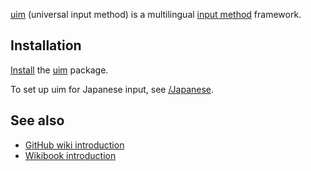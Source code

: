 [uim](https://en.wikipedia.org/wiki/uim "wikipedia:uim") (universal input method) is a multilingual [input method](/index.php/Input_method "Input method") framework.

## Installation

[Install](/index.php/Install "Install") the [uim](https://www.archlinux.org/packages/?name=uim) package.

To set up uim for Japanese input, see [/Japanese](/index.php/Uim/Japanese "Uim/Japanese").

## See also

*   [GitHub wiki introduction](https://github.com/uim/uim/wiki/WhatsUim)
*   [Wikibook introduction](https://en.wikibooks.org/wiki/Uim/Introduction "wikibooks:Uim/Introduction")